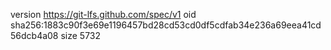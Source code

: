 version https://git-lfs.github.com/spec/v1
oid sha256:1883c90f3e69e1196457bd28cd53cd0df5cdfab34e236a69eea41cd56dcb4a08
size 5732
